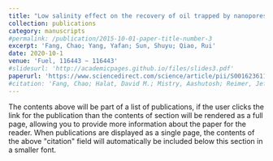```yaml
---
title: "Low salinity effect on the recovery of oil trapped by nanopores: A molecular dynamics study"
collection: publications
category: manuscripts
#permalink: /publication/2015-10-01-paper-title-number-3
excerpt: 'Fang, Chao; Yang, Yafan; Sun, Shuyu; Qiao, Rui'
date: 2020-10-1
venue: 'Fuel, 116443 ~ 116443'
#slidesurl: 'http://academicpages.github.io/files/slides3.pdf'
paperurl: 'https://www.sciencedirect.com/science/article/pii/S0016236119317971'
#citation: 'Fang, Chao; Halat, David M.; Mistry, Aashutosh; Reimer, Jeffrey A.; Balsara, Nitash P.; Wang, Rui'
---
```

The contents above will be part of a list of publications, if the user clicks the link for the publication than the contents of section will be rendered as a full page, allowing you to provide more information about the paper for the reader. When publications are displayed as a single page, the contents of the above "citation" field will automatically be included below this section in a smaller font.
